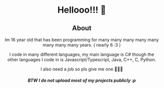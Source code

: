 <div align="center">
  <h1>Hellooo!!! 👋</h1>
  
  <h2 align="center">About</h3>
  
  Im 16 year old that has been programming for many many many many many many many many years. ( nearly 6 :3 )
  
  I code in many different languages, my main language is C# though the other languages I code in is Javascript/Typescript, Java, C++, C, Python.

  I also need a job so pls give me one 🙏🙏🙏
  
  ##### BTW I do not upload most of my projects publicly :p
  
</div>


